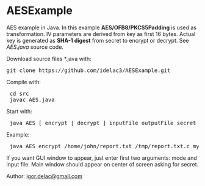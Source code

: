 # AESExample

AES example in Java. In this example <B>AES/OFB8/PKCS5Padding</B> is used as transformation. IV parameters are derived from key as first 16 bytes. Actual key is generated as <B>SHA-1 digest</B> from secret to encrypt or decrypt. See <I>AES.java</I> source code. 

Download source files *.java with:
<PRE>
git clone https://github.com/idelac3/AESExample.git
</PRE>
Compile with:
<PRE>
 cd src
 javac AES.java
</PRE>
Start with:
<PRE>
 java AES [ encrypt | decrypt ] inputFile outputFile secret
</PRE>
Example:
<PRE>
 java AES encrypt /home/john/report.txt /tmp/report.txt.c mysecret123 
</PRE>
If you want GUI window to appear, just enter first two arguments: mode and input file. Main window should appear on center of screen asking for secret.

Author:
igor.delac@gmail.com